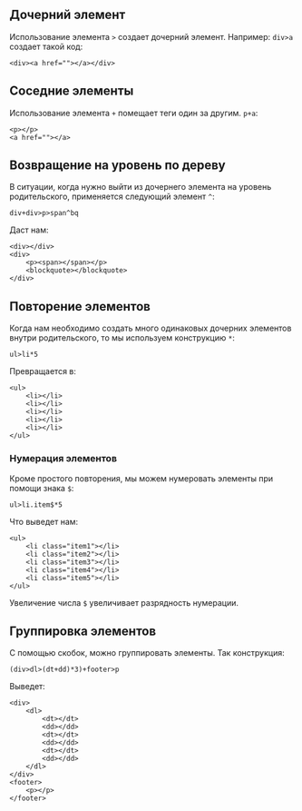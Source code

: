 ## Дочерний элемент
Использование элемента `>` создает дочерний элемент. Например:
`div>a` создает такой код:

    <div><a href=""></a></div>

## Соседние элементы
Использование элемента `+` помещает теги один за другим. `p+a`:

    <p></p>
    <a href=""></a>
    
## Возвращение на уровень по дереву
В ситуации, когда нужно выйти из дочернего элемента на уровень родительского, применяется следующий элемент `^`:

    div+div>p>span^bq
    
Даст нам:

    <div></div>
    <div>
	    <p><span></span></p>
	    <blockquote></blockquote>
    </div>
    
## Повторение элементов
Когда нам необходимо создать много одинаковых дочерних элементов внутри родительского, то мы используем конструкцию `*`:

    ul>li*5
    
Превращается в:

    <ul>
        <li></li>
        <li></li>
        <li></li>
        <li></li>
        <li></li>
    </ul>

### Нумерация элементов
Кроме простого повторения, мы можем нумеровать элементы при помощи знака `$`:

    ul>li.item$*5

Что выведет нам:

    <ul>
        <li class="item1"></li>
        <li class="item2"></li>
        <li class="item3"></li>
        <li class="item4"></li>
        <li class="item5"></li>
    </ul>

Увеличение числа `$` увеличивает разрядность нумерации.

## Группировка элементов
С помощью скобок, можно группировать элементы. Так конструкция:

    (div>dl>(dt+dd)*3)+footer>p

Выведет:

    <div>
        <dl>
            <dt></dt>
            <dd></dd>
            <dt></dt>
            <dd></dd>
            <dt></dt>
            <dd></dd>
        </dl>
    </div>
    <footer>
        <p></p>
    </footer>


